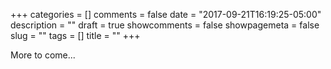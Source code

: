 +++
categories = []
comments = false
date = "2017-09-21T16:19:25-05:00"
description = ""
draft = true
showcomments = false
showpagemeta = false
slug = ""
tags = []
title = ""
+++

More to come...